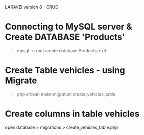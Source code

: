 LARAVEl version 8 - CRUD 

# Connecting to MySQL server & Create DATABASE 'Products'
> mysql -u root
> create database Products;
> exit

# Create Table vehicles - using Migrate
> php artisan make:migration create_vehicles_table

# Create columns in table vehicles
open database > migrations > create_vehicles_table.php


